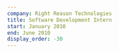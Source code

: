 ```yaml
---
company: Right Reason Technologies
title: Software Development Intern
start: January 2010
end: June 2010
display_order: -30
---
```

